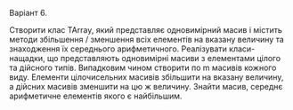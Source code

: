 
Варіант 6.

Створити клас TArray, який представляє одновимірний масив і містить методи збільшення / зменшення всіх 
елементів на вказану величину та знаходження їх середнього арифметичного.
Реалізувати класи-нащадки, що представляють одновимірні масиви з елементами цілого та дійсного типів.
Випадковим чином створити по m масивів кожного виду. 
Елементи цілочисельних масивів збільшити на вказану величину, а дійсних масивів зменшити на цю ж величину.
Знайти масив, середнє арифметичне елементів якого є найбільшим.
